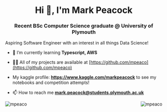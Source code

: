 <h1 align="center">Hi 👋, I'm Mark Peacock</h1>
<h3 align="center">Recent BSc Computer Science graduate @ University of Plymouth </h3>

Aspiring Software Engineer with an interest in all things Data Science! 

- 🌱 I’m currently learning **Typescript, AWS**

- 👨‍💻 All of my projects are available at [https://github.com/mpeaco](https://github.com/mpeaco)
- My kaggle profile: **https://www.kaggle.com/markpeacock** to see my notebooks and competition attempts!

- 📫 How to reach me **mark.peacock@students.plymouth.ac.uk**



<p><img align="right" src="https://github-readme-stats.vercel.app/api/top-langs?username=mpeaco&show_icons=true&locale=en&layout=compact" alt="mpeaco" /></p>

<p><img align="left" src="https://github-readme-streak-stats.herokuapp.com/?user=mpeaco&" alt="mpeaco" /></p>

